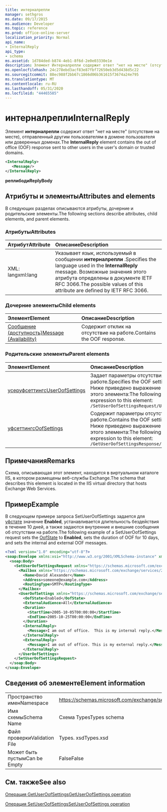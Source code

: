 ```yaml
---
title: интерналрепли
manager: sethgros
ms.date: 09/17/2015
ms.audience: Developer
ms.topic: reference
ms.prod: office-online-server
localization_priority: Normal
api_name:
- InternalReply
api_type:
- schema
ms.assetid: 1d784ded-b874-4eb1-8f6d-2e0e03330e1e
description: Элемент Интерналрепли содержит ответ "нет на месте" (отсутствие на месте), отправленный другим пользователям в домене пользователя или доверенных доменах.
ms.openlocfilehash: 24c278ebd3acf83e87fbf72650eb3d5d438d5c22
ms.sourcegitcommit: 88ec988f2bb67c1866d06b361615f3674a24e795
ms.translationtype: MT
ms.contentlocale: ru-RU
ms.lasthandoff: 05/31/2020
ms.locfileid: "44465585"
---
```

# <a name="internalreply"></a><span data-ttu-id="2ba54-103">интерналрепли</span><span class="sxs-lookup"><span data-stu-id="2ba54-103">InternalReply</span></span>

<span data-ttu-id="2ba54-104">Элемент **интерналрепли** содержит ответ "нет на месте" (отсутствие на месте), отправленный другим пользователям в домене пользователя или доверенных доменах.</span><span class="sxs-lookup"><span data-stu-id="2ba54-104">The **InternalReply** element contains the out of office (OOF) response sent to other users in the user's domain or trusted domains.</span></span> 
  
```XML
<InternalReply>
   <Message/> 
</InternalReply>
```

 <span data-ttu-id="2ba54-105">**реплибоди**</span><span class="sxs-lookup"><span data-stu-id="2ba54-105">**ReplyBody**</span></span>
## <a name="attributes-and-elements"></a><span data-ttu-id="2ba54-106">Атрибуты и элементы</span><span class="sxs-lookup"><span data-stu-id="2ba54-106">Attributes and elements</span></span>

<span data-ttu-id="2ba54-107">В следующих разделах описываются атрибуты, дочерние и родительские элементы.</span><span class="sxs-lookup"><span data-stu-id="2ba54-107">The following sections describe attributes, child elements, and parent elements.</span></span>
  
### <a name="attributes"></a><span data-ttu-id="2ba54-108">Атрибуты</span><span class="sxs-lookup"><span data-stu-id="2ba54-108">Attributes</span></span>

|<span data-ttu-id="2ba54-109">**Атрибут**</span><span class="sxs-lookup"><span data-stu-id="2ba54-109">**Attribute**</span></span>|<span data-ttu-id="2ba54-110">**Описание**</span><span class="sxs-lookup"><span data-stu-id="2ba54-110">**Description**</span></span>|
|:-----|:-----|
|<span data-ttu-id="2ba54-111">XML: lang</span><span class="sxs-lookup"><span data-stu-id="2ba54-111">xml:lang</span></span>  <br/> |<span data-ttu-id="2ba54-112">Указывает язык, используемый в сообщении **интерналрепли** .</span><span class="sxs-lookup"><span data-stu-id="2ba54-112">Specifies the language used in the **InternalReply** message.</span></span> <span data-ttu-id="2ba54-113">Возможные значения этого атрибута определены в документе IETF RFC 3066.</span><span class="sxs-lookup"><span data-stu-id="2ba54-113">The possible values of this attribute are defined by IETF RFC 3066.</span></span>  <br/> |
   
### <a name="child-elements"></a><span data-ttu-id="2ba54-114">Дочерние элементы</span><span class="sxs-lookup"><span data-stu-id="2ba54-114">Child elements</span></span>

|<span data-ttu-id="2ba54-115">**Элемент**</span><span class="sxs-lookup"><span data-stu-id="2ba54-115">**Element**</span></span>|<span data-ttu-id="2ba54-116">**Описание**</span><span class="sxs-lookup"><span data-stu-id="2ba54-116">**Description**</span></span>|
|:-----|:-----|
|[<span data-ttu-id="2ba54-117">Сообщение (доступность)</span><span class="sxs-lookup"><span data-stu-id="2ba54-117">Message (Availability)</span></span>](message-availability.md) <br/> |<span data-ttu-id="2ba54-118">Содержит отклик на отсутствие на работе.</span><span class="sxs-lookup"><span data-stu-id="2ba54-118">Contains the OOF response.</span></span>  <br/> |
   
### <a name="parent-elements"></a><span data-ttu-id="2ba54-119">Родительские элементы</span><span class="sxs-lookup"><span data-stu-id="2ba54-119">Parent elements</span></span>

|<span data-ttu-id="2ba54-120">**Элемент**</span><span class="sxs-lookup"><span data-stu-id="2ba54-120">**Element**</span></span>|<span data-ttu-id="2ba54-121">**Описание**</span><span class="sxs-lookup"><span data-stu-id="2ba54-121">**Description**</span></span>|
|:-----|:-----|
|[<span data-ttu-id="2ba54-122">усеруфсеттингс</span><span class="sxs-lookup"><span data-stu-id="2ba54-122">UserOofSettings</span></span>](useroofsettings.md) <br/> |<span data-ttu-id="2ba54-123">Задает параметры отсутствия на работе.</span><span class="sxs-lookup"><span data-stu-id="2ba54-123">Specifies the OOF settings.</span></span>  <br/> <span data-ttu-id="2ba54-124">Ниже приведено выражение XPath для этого элемента:</span><span class="sxs-lookup"><span data-stu-id="2ba54-124">The following is the XPath expression to this element:</span></span>  <br/>  `/SetUserOofSettingsRequest/UserOofSettings` <br/> |
|[<span data-ttu-id="2ba54-125">уфсеттингс</span><span class="sxs-lookup"><span data-stu-id="2ba54-125">OofSettings</span></span>](oofsettings.md) <br/> |<span data-ttu-id="2ba54-126">Содержит параметры отсутствия на работе.</span><span class="sxs-lookup"><span data-stu-id="2ba54-126">Contains the OOF settings.</span></span>  <br/> <span data-ttu-id="2ba54-127">Ниже приведено выражение XPath для этого элемента:</span><span class="sxs-lookup"><span data-stu-id="2ba54-127">The following is the XPath expression to this element:</span></span>  <br/>  `/GetUserOofSettingsResponse/OofSettings` <br/> |
   
## <a name="remarks"></a><span data-ttu-id="2ba54-128">Примечания</span><span class="sxs-lookup"><span data-stu-id="2ba54-128">Remarks</span></span>

<span data-ttu-id="2ba54-129">Схема, описывающая этот элемент, находится в виртуальном каталоге IIS, в котором размещены веб-службы Exchange.</span><span class="sxs-lookup"><span data-stu-id="2ba54-129">The schema that describes this element is located in the IIS virtual directory that hosts Exchange Web Services.</span></span>
  
## <a name="example"></a><span data-ttu-id="2ba54-130">Пример</span><span class="sxs-lookup"><span data-stu-id="2ba54-130">Example</span></span>

<span data-ttu-id="2ba54-131">В следующем примере запроса SetUserOofSettings задается для [уфстате](oofstate.md) значение **Enabled**, устанавливается длительность бездействия в течение 10 дней, а также задаются внутренние и внешние сообщения об отсутствии на работе.</span><span class="sxs-lookup"><span data-stu-id="2ba54-131">The following example of a SetUserOofSettings request sets the [OofState](oofstate.md) to **Enabled**, sets the duration of OOF for 10 days, and sets the internal and external OOF messages.</span></span>
  
```XML
<?xml version="1.0" encoding="utf-8"?>
<soap:Envelope xmlns:xsi="http://www.w3.org/2001/XMLSchema-instance" xmlns:xsd="http://www.w3.org/2001/XMLSchema" xmlns:soap="http://schemas.xmlsoap.org/soap/envelope/">
  <soap:Body>
    <SetUserOofSettingsRequest xmlns="https://schemas.microsoft.com/exchange/services/2006/messages">
      <Mailbox xmlns="https://schemas.microsoft.com/exchange/services/2006/types">
        <Name>David Alexander</Name>
        <Address>someone@example.com</Address>
        <RoutingType>SMTP</RoutingType>
      </Mailbox>
      <UserOofSettings xmlns="https://schemas.microsoft.com/exchange/services/2006/types">
        <OofState>Enabled</OofState>
        <ExternalAudience>All</ExternalAudience>
        <Duration>
          <StartTime>2005-10-05T00:00:00</StartTime>
          <EndTime>2005-10-25T00:00:00</EndTime>
        </Duration>
        <InternalReply>
          <Message>I am out of office.  This is my internal reply.</Message>
        </InternalReply>
        <ExternalReply>
          <Message>I am out of office. This is my external reply.</Message>
        </ExternalReply>
      </UserOofSettings>
    </SetUserOofSettingsRequest>
  </soap:Body>
</soap:Envelope>
```

## <a name="element-information"></a><span data-ttu-id="2ba54-132">Сведения об элементе</span><span class="sxs-lookup"><span data-stu-id="2ba54-132">Element information</span></span>

|||
|:-----|:-----|
|<span data-ttu-id="2ba54-133">Пространство имен</span><span class="sxs-lookup"><span data-stu-id="2ba54-133">Namespace</span></span>  <br/> |https://schemas.microsoft.com/exchange/services/2006/types  <br/> |
|<span data-ttu-id="2ba54-134">Имя схемы</span><span class="sxs-lookup"><span data-stu-id="2ba54-134">Schema Name</span></span>  <br/> |<span data-ttu-id="2ba54-135">Схема Types</span><span class="sxs-lookup"><span data-stu-id="2ba54-135">Types schema</span></span>  <br/> |
|<span data-ttu-id="2ba54-136">Файл проверки</span><span class="sxs-lookup"><span data-stu-id="2ba54-136">Validation File</span></span>  <br/> |<span data-ttu-id="2ba54-137">Types. xsd</span><span class="sxs-lookup"><span data-stu-id="2ba54-137">Types.xsd</span></span>  <br/> |
|<span data-ttu-id="2ba54-138">Может быть пустым</span><span class="sxs-lookup"><span data-stu-id="2ba54-138">Can be Empty</span></span>  <br/> |<span data-ttu-id="2ba54-139">False</span><span class="sxs-lookup"><span data-stu-id="2ba54-139">False</span></span>  <br/> |
   
## <a name="see-also"></a><span data-ttu-id="2ba54-140">См. также</span><span class="sxs-lookup"><span data-stu-id="2ba54-140">See also</span></span>



[<span data-ttu-id="2ba54-141">Операция GetUserOofSettings</span><span class="sxs-lookup"><span data-stu-id="2ba54-141">GetUserOofSettings operation</span></span>](getuseroofsettings-operation.md)
  
[<span data-ttu-id="2ba54-142">Операция SetUserOofSettings</span><span class="sxs-lookup"><span data-stu-id="2ba54-142">SetUserOofSettings operation</span></span>](setuseroofsettings-operation.md)


